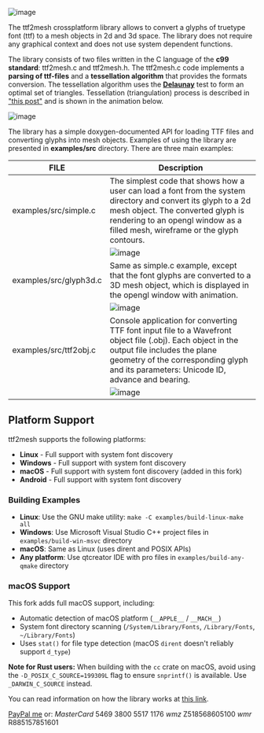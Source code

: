 ![image](https://github.com/fetisov/ttf2mesh/blob/assets/logo.png?raw=true)

The ttf2mesh crossplatform library allows to convert a glyphs of truetype font (ttf) to a mesh objects in 2d and 3d space. The library does not require any graphical context and does not use system dependent functions.

The library consists of two files written in the C language of the **c99 standard**: ttf2mesh.c and ttf2mesh.h.
The ttf2mesh.c code implements a **parsing of ttf-files** and a **tessellation algorithm** that provides the formats conversion. The tessellation algorithm uses the [**Delaunay**](https://en.wikipedia.org/wiki/Delaunay_triangulation) test to form an optimal set of triangles. Tessellation (triangulation) process is described in ["this post"](https://habr.com/post/501268) and is shown in the animation below.

![image](https://github.com/fetisov/ttf2mesh/blob/assets/tessellation.gif?raw=true)

The library has a simple doxygen-documented API for loading TTF files and converting glyphs into mesh objects. Examples of using the library are presented in **examples/src** directory. There are three main examples:

|FILE                           |Description                  |
|-------------------------------|-----------------------------|
|examples/src/simple.c          |The simplest code that shows how a user can load a font from the system directory and convert its glyph to a 2d mesh object. The converted glyph is rendering to an opengl window as a filled mesh, wireframe or the glyph contours.|
||![image](https://raw.githubusercontent.com/fetisov/ttf2mesh/assets/2d.png)|
|examples/src/glyph3d.c         |Same as simple.c example, except that the font glyphs are converted to a 3D mesh object, which is displayed in the opengl window with animation.|
||![image](https://raw.githubusercontent.com/fetisov/ttf2mesh/assets/3d.png)|
|examples/src/ttf2obj.c         |Console application for converting TTF font input file to a Wavefront object file (.obj). Each object in the output file includes the plane geometry of the corresponding glyph and its parameters: Unicode ID, advance and bearing.|
||![image](https://raw.githubusercontent.com/fetisov/ttf2mesh/assets/objfile.png)|

## Platform Support

ttf2mesh supports the following platforms:
- **Linux** - Full support with system font discovery
- **Windows** - Full support with system font discovery
- **macOS** - Full support with system font discovery (added in this fork)
- **Android** - Full support with system font discovery

### Building Examples

- **Linux**: Use the GNU make utility: `make -C examples/build-linux-make all`
- **Windows**: Use Microsoft Visual Studio C++ project files in `examples/build-win-msvc` directory
- **macOS**: Same as Linux (uses dirent and POSIX APIs)
- **Any platform**: Use qtcreator IDE with pro files in `examples/build-any-qmake` directory

### macOS Support

This fork adds full macOS support, including:
- Automatic detection of macOS platform (`__APPLE__` / `__MACH__`)
- System font directory scanning (`/System/Library/Fonts`, `/Library/Fonts`, `~/Library/Fonts`)
- Uses `stat()` for file type detection (macOS `dirent` doesn't reliably support `d_type`)

**Note for Rust users:** When building with the `cc` crate on macOS, avoid using the `-D_POSIX_C_SOURCE=199309L` flag to ensure `snprintf()` is available. Use `_DARWIN_C_SOURCE` instead.

You can read information on how the library works at [this link](https://habr.com/post/501268).

[PayPal me](https://www.paypal.me/fetisovs) or:
*MasterCard* 5469 3800 5517 1176
*wmz* Z518568605100 *wmr* R885157851601
